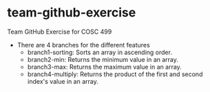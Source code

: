 # team-github-exercise
Team GitHub Exercise for COSC 499

- There are 4 branches for the different features
    - branch1-sorting: Sorts an array in ascending order.
    - branch2-min: Returns the minimum value in an array.
    - branch3-max: Returns the maximum value in an array.
    - branch4-multiply: Returns the product of the first and second index's value in an array.
